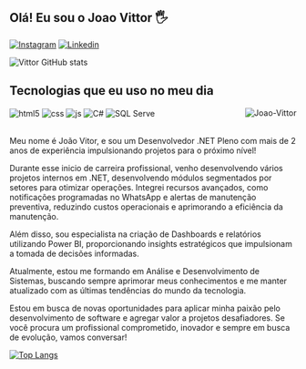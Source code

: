## Olá! Eu sou o Joao Vittor 🖐️

[![Instagram](https://img.shields.io/badge/Instagram-E4405F?style=for-the-badge&logo=instagram&logoColor=white)](https://www.instagram.com/vittor.jt)
[![Linkedin](https://img.shields.io/badge/LinkedIn-0077B5?style=for-the-badge&logo=linkedin&logoColor=white)](https://www.linkedin.com/in/joaovittor)

![Vittor GitHub stats](https://github-readme-stats.vercel.app/api?username=Joaovittorsd&show_icons=true&theme=dracula)

## Tecnologias que eu uso no meu dia

<div style="display: inline_block">
  <img align="center" alt="html5" src="https://img.shields.io/badge/HTML5-E34F26?style=for-the-badge&logo=html5&logoColor=white" />
  <img align="center" alt="css" src="https://img.shields.io/badge/CSS3-1572B6?style=for-the-badge&logo=css3&logoColor=white" />
  <img align="center" alt="js" src="https://img.shields.io/badge/JavaScript-F7DF1E?style=for-the-badge&logo=javascript&logoColor=black" />
  <img align="center" alt="C#" src="https://img.shields.io/badge/C%23-239120?style=for-the-badge&logo=c-sharp&logoColor=white" />
  <img align="center" alt="SQL Serve" src="https://img.shields.io/badge/Microsoft%20SQL%20Server-CC2927?style=for-the-badge&logo=microsoft%20sql%20server&logoColor=white" />
  <img align="right" alt="Joao-Vittor" src="https://i.pinimg.com/originals/00/32/39/0032396db4f41601a6c992f0863bc45b.gif" margin-top="100" />
</div><br/>

Meu nome é João Vitor, e sou um Desenvolvedor .NET Pleno com mais de 2 anos de experiência impulsionando projetos para o próximo nível!

Durante esse inicio de carreira profissional, venho desenvolvendo vários projetos internos em .NET, desenvolvendo módulos segmentados por setores para otimizar operações. Integrei recursos avançados, como notificações programadas no WhatsApp e alertas de manutenção preventiva, reduzindo custos operacionais e aprimorando a eficiência da manutenção.

Além disso, sou especialista na criação de Dashboards e relatórios utilizando Power BI, proporcionando insights estratégicos que impulsionam a tomada de decisões informadas.

Atualmente, estou me formando em Análise e Desenvolvimento de Sistemas, buscando sempre aprimorar meus conhecimentos e me manter atualizado com as últimas tendências do mundo da tecnologia.

Estou em busca de novas oportunidades para aplicar minha paixão pelo desenvolvimento de software e agregar valor a projetos desafiadores. Se você procura um profissional comprometido, inovador e sempre em busca de evolução, vamos conversar!

[![Top Langs](https://github-readme-stats.vercel.app/api/top-langs/?username=Joaovittorsd)](https://github.com/anuraghazra/github-readme-stats)

